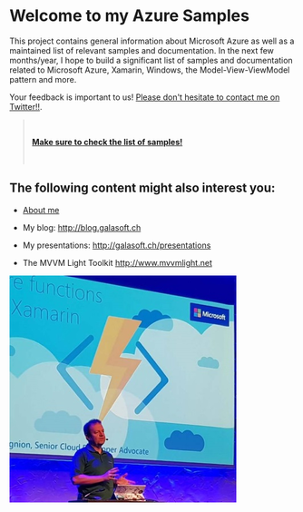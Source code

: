 # Welcome to my Azure Samples

This project contains general information about Microsoft Azure as well as a maintained list of relevant samples and documentation. In the next few months/year, I hope to build a significant list of samples and documentation related to Microsoft Azure, Xamarin, Windows, the Model-View-ViewModel pattern and more.

Your feedback is important to us! [Please don't hesitate to contact me on Twitter!!](http://twitter.com/LBugnion). 

> &nbsp;
> 
> **[Make sure to check the list of samples!](samples.md)**
>
> &nbsp;

## The following content might also interest you:

* [About me](http://lbugnion.me)

* My blog: <http://blog.galasoft.ch>

* My presentations: <http://galasoft.ch/presentations>

* The MVVM Light Toolkit <http://www.mvvmlight.net>

![Presenting about Azure Functions](/Doc/Img/readme/el20170902001.jpg)
